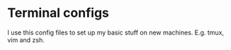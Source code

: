 # Terminal configs

I use this config files to set up my basic stuff on new machines. E.g. tmux,
vim and zsh.
